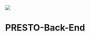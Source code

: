 <img src="https://user-images.githubusercontent.com/10899894/144707587-dd800ddd-fb3b-4e78-9b7e-7d8fbf4e2937.png">

# PRESTO-Back-End

